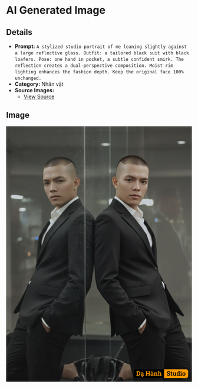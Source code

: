# AI Generated Image

## Details
- **Prompt:** `A stylized studio portrait of me leaning slightly against a large reflective glass. Outfit: a tailored black suit with black loafers. Pose: one hand in pocket, a subtle confident smirk. The reflection creates a dual-perspective composition. Moist rim lighting enhances the fashion depth. Keep the original face 100% unchanged.`
- **Category:** Nhân vật
- **Source Images:**
  - [View Source](https://raw.githubusercontent.com/lenzcomvth/ImageLibrary/main/Male.png)

## Image
![AI Generated Image](./image-2025-10-06T20-53-24-982Z-yvh3a.png)